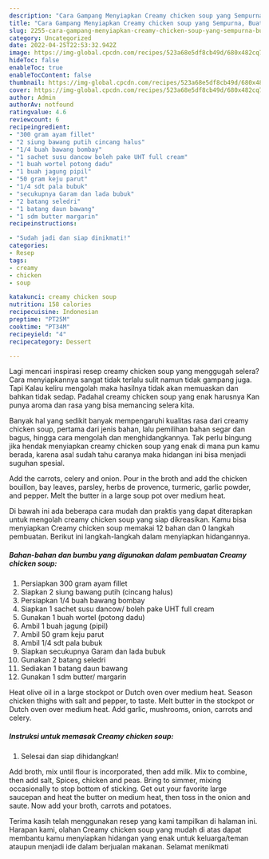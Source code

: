 ```yaml
---
description: "Cara Gampang Menyiapkan Creamy chicken soup yang Sempurna, Buat Buka Puasa Enak"
title: "Cara Gampang Menyiapkan Creamy chicken soup yang Sempurna, Buat Buka Puasa Enak"
slug: 2255-cara-gampang-menyiapkan-creamy-chicken-soup-yang-sempurna-buat-buka-puasa-enak
category: Uncategorized
date: 2022-04-25T22:53:32.942Z
image: https://img-global.cpcdn.com/recipes/523a68e5df8cb49d/680x482cq70/creamy-chicken-soup-foto-resep-utama.jpg
hideToc: false
enableToc: true
enableTocContent: false
thumbnail: https://img-global.cpcdn.com/recipes/523a68e5df8cb49d/680x482cq70/creamy-chicken-soup-foto-resep-utama.jpg
cover: https://img-global.cpcdn.com/recipes/523a68e5df8cb49d/680x482cq70/creamy-chicken-soup-foto-resep-utama.jpg
author: Admin
authorAv: notfound
ratingvalue: 4.6
reviewcount: 6
recipeingredient:
- "300 gram ayam fillet"
- "2 siung bawang putih cincang halus"
- "1/4 buah bawang bombay"
- "1 sachet susu dancow boleh pake UHT full cream"
- "1 buah wortel potong dadu"
- "1 buah jagung pipil"
- "50 gram keju parut"
- "1/4 sdt pala bubuk"
- "secukupnya Garam dan lada bubuk"
- "2 batang seledri"
- "1 batang daun bawang"
- "1 sdm butter margarin"
recipeinstructions:

- "Sudah jadi dan siap dinikmati!"
categories:
- Resep
tags:
- creamy
- chicken
- soup

katakunci: creamy chicken soup 
nutrition: 158 calories
recipecuisine: Indonesian
preptime: "PT25M"
cooktime: "PT34M"
recipeyield: "4"
recipecategory: Dessert

---
```



Lagi mencari inspirasi resep creamy chicken soup yang menggugah selera? Cara menyiapkannya sangat tidak terlalu sulit namun tidak gampang juga. Tapi Kalau keliru mengolah maka hasilnya tidak akan memuaskan dan bahkan tidak sedap. Padahal creamy chicken soup yang enak harusnya Kan punya aroma dan rasa yang bisa memancing selera kita.


Banyak hal yang sedikit banyak mempengaruhi kualitas rasa dari creamy chicken soup, pertama dari jenis bahan, lalu pemilihan bahan segar dan bagus, hingga cara mengolah dan menghidangkannya. Tak perlu bingung jika hendak menyiapkan creamy chicken soup yang enak di mana pun kamu berada, karena asal sudah tahu caranya maka hidangan ini bisa menjadi suguhan spesial.

Add the carrots, celery and onion. Pour in the broth and add the chicken bouillon, bay leaves, parsley, herbs de provence, turmeric, garlic powder, and pepper. Melt the butter in a large soup pot over medium heat.


Di bawah ini ada beberapa cara mudah dan praktis yang dapat diterapkan untuk mengolah creamy chicken soup yang siap dikreasikan. Kamu bisa menyiapkan Creamy chicken soup memakai 12 bahan dan 0 langkah pembuatan. Berikut ini langkah-langkah dalam menyiapkan hidangannya.

<!--inarticleads1-->

##### Bahan-bahan dan bumbu yang digunakan dalam pembuatan Creamy chicken soup:

1. Persiapkan 300 gram ayam fillet
1. Siapkan 2 siung bawang putih (cincang halus)
1. Persiapkan 1/4 buah bawang bombay
1. Siapkan 1 sachet susu dancow/ boleh pake UHT full cream
1. Gunakan 1 buah wortel (potong dadu)
1. Ambil 1 buah jagung (pipil)
1. Ambil 50 gram keju parut
1. Ambil 1/4 sdt pala bubuk
1. Siapkan secukupnya Garam dan lada bubuk
1. Gunakan 2 batang seledri
1. Sediakan 1 batang daun bawang
1. Gunakan 1 sdm butter/ margarin


Heat olive oil in a large stockpot or Dutch oven over medium heat. Season chicken thighs with salt and pepper, to taste. Melt butter in the stockpot or Dutch oven over medium heat. Add garlic, mushrooms, onion, carrots and celery. 

<!--inarticleads2-->

##### Instruksi untuk memasak Creamy chicken soup:


1. Selesai dan siap dihidangkan!

Add broth, mix until flour is incorporated, then add milk. Mix to combine, then add salt, Spices, chicken and peas. Bring to simmer, mixing occasionally to stop bottom of sticking. Get out your favorite large saucepan and heat the butter on medium heat, then toss in the onion and saute. Now add your broth, carrots and potatoes. 

Terima kasih telah menggunakan resep yang kami tampilkan di halaman ini. Harapan kami, olahan Creamy chicken soup yang mudah di atas dapat membantu kamu menyiapkan hidangan yang enak untuk keluarga/teman ataupun menjadi ide dalam berjualan makanan. Selamat menikmati
